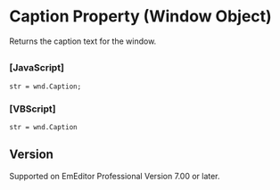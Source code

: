 # Caption Property (Window Object)

Returns the caption text for the window.

## 

### \[JavaScript\]

```
str = wnd.Caption;
```

### \[VBScript\]

```
str = wnd.Caption
```

## Version

Supported on EmEditor Professional Version 7.00 or later.
